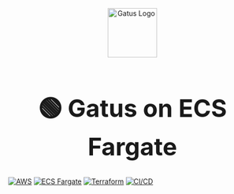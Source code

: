 <div align="center">
  <img width="100" height="100" alt="Gatus Logo" src="https://github.com/user-attachments/assets/bb670d76-1282-4bad-a9e9-4190d9f43410" />
  
#  <h1 style="font-size: 3.5em;"> 🟢 Gatus on ECS Fargate</h1>
</div>

[![AWS](https://img.shields.io/badge/Cloud-AWS-FF9900?logo=amazon-aws)]()
[![ECS Fargate](https://img.shields.io/badge/Orchestration-ECS%20Fargate-FF9900?logo=amazon-ecs)]()
[![Terraform](https://img.shields.io/badge/IaC-Terraform-623CE4?logo=terraform)]()
[![CI/CD](https://img.shields.io/badge/CI/CD-GitHub_Actions-2088FF?logo=github-actions)]()
